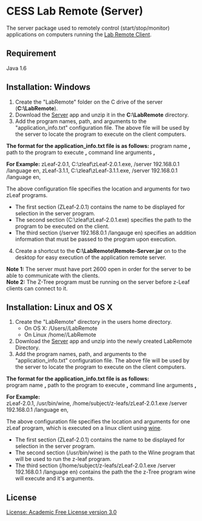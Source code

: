 CESS Lab Remote (Server)
=================================
The server package used to remotely control (start/stop/monitor)
applications on computers running the [Lab Remote Client](https://github.com/aaruff/AppRemoteClient).

Requirement
------------------
Java 1.6

Installation: Windows
------------------
1. Create the "LabRemote" folder on the C drive of the server (__C:\LabRemote__).
2. Download the [Server](https://github.com/downloads/aaruff/AppRemoteServer/Remote-Server.zip) app and unzip it in the __C:\LabRemote__ directory.
3. Add the program names, path, and arguments to the "application_info.txt" configuration file.
The above file will be used by the server to locate the program to execute on the client computers.

**The format for the application_info.txt file is as follows:**
	program name __,__ path to the program to execute __,__ command line arguments __,__

**For Example:**
	zLeaf-2.0.1, C:\zleaf\zLeaf-2.0.1.exe, /server 192.168.0.1 /language en,
	zLeaf-3.1.1, C:\zleaf\zLeaf-3.1.1.exe, /server 192.168.0.1 /language en,
	
The above configuration file specifies the location and arguments for two zLeaf programs.
* The first section (ZLeaf-2.0.1) contains the name to be displayed for selection in the server program.
* The second section (C:\zleaf\zLeaf-2.0.1.exe) specifies the path to the program to be executed on the client.
* The third section (/server 192.168.0.1 /langauge en) specifies an addition information that must be passed to the program upon execution.

4. Create a shortcut to the __C:\LabRemote\Remote-Server.jar__ on to the desktop for easy execution of the application remote server.  

__Note 1:__ The server must have port 2600 open in order for the server to be able to communicate with the clients.  
__Note 2:__ The Z-Tree program must be running on the server before z-Leaf clients can connect to it.


Installation: Linux and OS X
----------------------------
1. Create the "LabRemote" directory in the users home directory.
	* On OS X: /Users/<user>/LabRemote
	* On Linux /home/<user>/LabRemote
2. Download the [Server](https://github.com/downloads/aaruff/AppRemoteServer/Remote-Server.zip) app and unzip into the newly created LabRemote Directory.
3. Add the program names, path, and arguments to the "application_info.txt" configuration file. 
The above file will be used by the server to locate the program to execute on the client computers.

**The format for the application_info.txt file is as follows:**  
	program name __,__ path to the program to execute __,__ command line arguments __,__

**For Example:**  
	zLeaf-2.0.1, /usr/bin/wine, /home/subject/z-leafs/zLeaf-2.0.1.exe /server 192.168.0.1 /language en,

The above configuration file specifies the location and arguments for one zLeaf program, 
which is executed on a linux client using [wine](http://www.winehq.org/).  

* The first section (ZLeaf-2.0.1) contains the name to be displayed for selection in the server program.
* The second section (/usr/bin/wine) is the path to the Wine program that will be used to run the z-leaf program.
* The third section (/home/subject/z-leafs/zLeaf-2.0.1.exe /server 192.168.0.1 /language en) contains the path the the z-Tree program wine will execute and it's arguments.



License
------------------
[License: Academic Free License version 3.0](http://www.opensource.org/licenses/afl-3.0.php)
